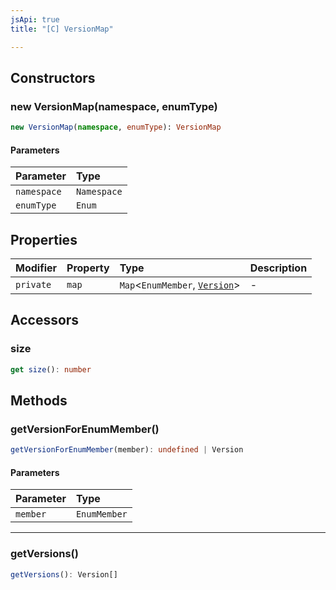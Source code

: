 ```yaml
---
jsApi: true
title: "[C] VersionMap"

---
```

## Constructors

### new VersionMap(namespace, enumType)

```ts
new VersionMap(namespace, enumType): VersionMap
```

#### Parameters

| Parameter | Type |
| :------ | :------ |
| `namespace` | `Namespace` |
| `enumType` | `Enum` |

## Properties

| Modifier | Property | Type | Description |
| :------ | :------ | :------ | :------ |
| `private` | `map` | `Map`<`EnumMember`, [`Version`](../interfaces/Version.md)\> | - |

## Accessors

### size

```ts
get size(): number
```

## Methods

### getVersionForEnumMember()

```ts
getVersionForEnumMember(member): undefined | Version
```

#### Parameters

| Parameter | Type |
| :------ | :------ |
| `member` | `EnumMember` |

***

### getVersions()

```ts
getVersions(): Version[]
```
